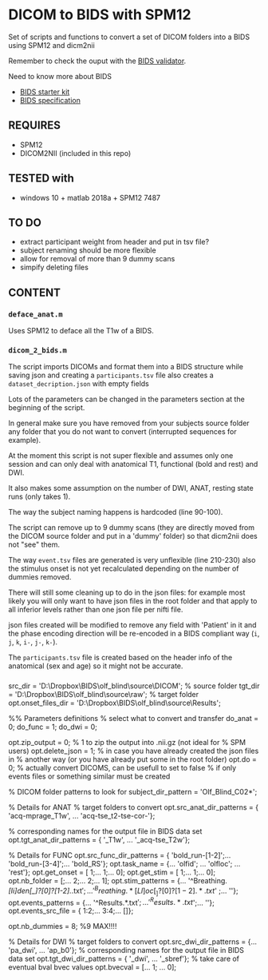 # DICOM to BIDS with SPM12

Set of scripts and functions to convert a set of DICOM folders into a BIDS using SPM12 and dicm2nii

Remember to check the ouput with the [BIDS validator](https://bids-standard.github.io/bids-validator/).

Need to know more about BIDS
-   [BIDS starter kit](https://github.com/bids-standard/bids-starter-kit)
-   [BIDS specification](https://bids-specification.readthedocs.io/en/stable)

## REQUIRES
-   SPM12
-   DICOM2NII (included in this repo)

## TESTED with
-   windows 10 + matlab 2018a + SPM12 7487

## TO DO
-   extract participant weight from header and put in tsv file?
-   subject renaming should be more flexible
-   allow for removal of more than 9 dummy scans
-   simpify deleting files

## CONTENT

### `deface_anat.m`

Uses SPM12 to deface all the T1w of a BIDS.

### `dicom_2_bids.m`

The script imports DICOMs and format them into a BIDS structure while saving json and creating a `participants.tsv` file also creates a `dataset_decription.json` with empty fields

Lots of the parameters can be changed in the parameters section at the beginning of the script.

In general make sure you have removed from your subjects source folder any folder that you do not want to convert (interrupted sequences for example).

At the moment this script is not super flexible and assumes only one session and can only deal with anatomical T1, functional (bold and rest) and DWI.

It also makes some assumption on the number of DWI, ANAT, resting state runs (only takes 1).

The way the subject naming happens is hardcoded (line 90-100).

The script can remove up to 9 dummy scans (they are directly moved from the DICOM source folder and put in a 'dummy' folder) so that dicm2nii does not "see" them.

The way `event.tsv` files are generated is very unflexible (line 210-230) also the stimulus onset is not yet recalculated depending on the number of dummies removed.

There will still some cleaning up to do in the json files: for example most likely you will only want to have json files in the root folder and that apply to all inferior levels rather than one json file per nifti file.

json files created will be modified to remove any field with 'Patient' in it and the phase encoding direction will be re-encoded in a BIDS compliant way (`i`, `j`, `k`, `i-`, `j-`, `k-`).

The `participants.tsv` file is created based on the header info of the anatomical (sex and age) so it might not be accurate.



###


src_dir = 'D:\Dropbox\BIDS\olf_blind\source\DICOM'; % source folder
tgt_dir = 'D:\Dropbox\BIDS\olf_blind\source\raw'; % target folder
opt.onset_files_dir = 'D:\Dropbox\BIDS\olf_blind\source\Results';


%% Parameters definitions
% select what to convert and transfer
do_anat = 0;
do_func = 1;
do_dwi = 0;


opt.zip_output = 0; % 1 to zip the output into .nii.gz (not ideal for
% SPM users)
opt.delete_json = 1; % in case you have already created the json files in
% another way (or you have already put some in the root folder)
opt.do = 0; % actually convert DICOMS, can be usefull to set to false
% if only events files or something similar must be created


% DICOM folder patterns to look for
subject_dir_pattern = 'Olf_Blind_C02*';


% Details for ANAT
% target folders to convert
opt.src_anat_dir_patterns = {
    'acq-mprage_T1w', ...
    'acq-tse_t2-tse-cor-'};

% corresponding names for the output file in BIDS data set
opt.tgt_anat_dir_patterns = {
    '_T1w', ...
    '_acq-tse_T2w'};


% Details for FUNC
opt.src_func_dir_patterns = {
    'bold_run-[1-2]';...
    'bold_run-[3-4]';...
    'bold_RS'};
opt.task_name = {...
    'olfid'; ...
    'olfloc'; ...
    'rest'};
opt.get_onset = [
    1;...
    1;...
    0];
opt.get_stim = [
    1;...
    1;...
    0];
opt.nb_folder = [;...
    2;...
    2;...
    1];
opt.stim_patterns = {...
    '^Breathing.*[Ii]den[_]?[0]?[1-2].*.txt$'; ...
    '^Breathing.*[Ll]oc[_]?[0]?[1-2].*.txt$' ;...
    ''};
opt.events_patterns = {...
    '^Results.*.txt$';...
    '^Results.*.txt$';...
    ''};
opt.events_src_file = {
    1:2;...
    3:4;...
    []};

opt.nb_dummies = 8; %9 MAX!!!!


% Details for DWI
% target folders to convert
opt.src_dwi_dir_patterns = {...
    'pa_dwi', ...
    'ap_b0'};
% corresponding names for the output file in BIDS data set
opt.tgt_dwi_dir_patterns = {
    '_dwi', ...
    '_sbref'};
% take care of eventual bval bvec values
opt.bvecval = [...
    1; ...
    0];
